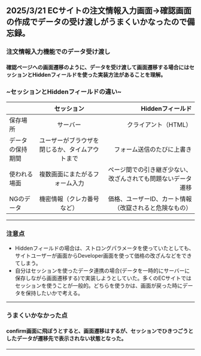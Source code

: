 ## 2025/3/21 ECサイトの注文情報入力画面→確認画面の作成でデータの受け渡しがうまくいかなったので備忘録。

### 注文情報入力機能でのデータ受け渡し
#### 確認ページへの画面遷移のように、データを受け渡して画面遷移する場合にはセッションとHiddenフィールドを使った実装方法があることを理解。

### ~セッションとHiddenフィールドの違い~

|  | セッション| Hiddenフィールド |
|:------|:------:|------:|
| 保存場所 | サーバー | クライアント（HTML） |
| データの保持期間 | ユーザーがブラウザを閉じるか、タイムアウトまで | フォーム送信のたびに上書き |
| 使われる場面 | 複数画面にまたがるフォーム入力 | ページ間での引き継ぎ少ない、改ざんされても問題ないデータ遷移 |
| NGのデータ | 機密情報（クレカ番号など） | 価格、ユーザーID、カート情報（改竄されると危険なもの）|

----------------------------

### 注意点

* Hiddenフィールドの場合は、ストロングパラメータを使っていたとしても、サイトユーザーが画面からDeveloper画面を使って価格の改ざんなどをできてしまう。
* 自分はセッションを使ったデータ連携の場合(データを一時的にサーバーに保存しながら画面遷移する)で実装しようとしていた。多くのECサイトではセッションを使うことが一般的。どちらを使うかは、画面が戻った時にデータを保持したいかで考える。

----------------------------

### うまくいかなかった点
####  confirm画面に飛ぼうとすると、画面遷移はするが、セッションでひきつごうとしたデータが遷移先で表示されない状態となった。

----------------------------